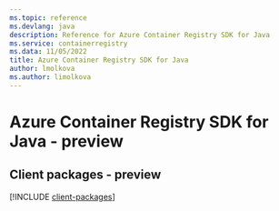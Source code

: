 ```yaml
---
ms.topic: reference
ms.devlang: java
description: Reference for Azure Container Registry SDK for Java
ms.service: containerregistry
ms.data: 11/05/2022
title: Azure Container Registry SDK for Java
author: lmolkova
ms.author: limolkova
---
```

# Azure Container Registry SDK for Java - preview

## Client packages - preview
[!INCLUDE [client-packages](container-registry-client-index.md)]